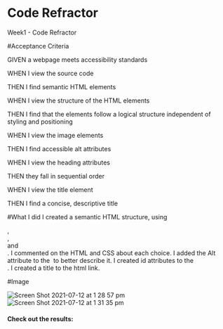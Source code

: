 # Code Refractor

  Week1 - Code Refractor

  #Acceptance Criteria
  
  GIVEN a webpage meets accessibility standards
  
  WHEN I view the source code
  
  THEN I find semantic HTML elements
  
  WHEN I view the structure of the HTML elements
  
  THEN I find that the elements follow a logical structure independent of styling and positioning
  
  WHEN I view the image elements
  
  THEN I find accessible alt attributes
  
  WHEN I view the heading attributes
  
  THEN they fall in sequential order
  
  WHEN I view the title element
  
  THEN I find a concise, descriptive title

  #What I did
  I created a semantic HTML structure, using <nav>,<article>,<main> and <footer>.
  I commented on the HTML and CSS about each choice.
  I added the Alt attribute to the <img> to better describe it.
  I created id attributes to the <nav>.
  I created a title to the html link.

  #Image

  
  
  
  
  ![Screen Shot 2021-07-12 at 1 28 57 pm](https://user-images.githubusercontent.com/84433857/125228104-84669380-e317-11eb-9e3f-f1cd72618220.png)
  ![Screen Shot 2021-07-12 at 1 31 35 pm](https://user-images.githubusercontent.com/84433857/125227988-3baeda80-e317-11eb-8d2b-6aef0f745683.png)

# Check out the results:
